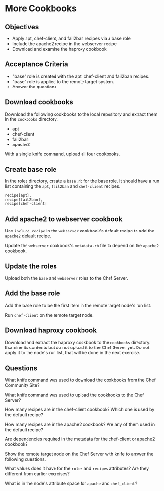 More Cookbooks
======================

## Objectives

* Apply apt, chef-client, and fail2ban recipes via a base role
* Include the apache2 recipe in the webserver recipe
* Download and examine the haproxy cookbook

## Acceptance Criteria

* "base" role is created with the apt, chef-client and fail2ban
  recipes.
* "base" role is applied to the remote target system.
* Answer the questions

## Download cookbooks

Download the following cookbooks to the local repository and extract
them in the `cookbooks` directory.

* apt
* chef-client
* fail2ban
* apache2

With a single knife command, upload all four cookbooks.

## Create base role

In the roles directory, create a `base.rb` for the base role. It
should have a run list containing the `apt`, `fail2ban` and
`chef-client` recipes.

    recipe[apt],
    recipe[fail2ban],
    recipe[chef-client]

## Add apache2 to webserver cookbook

Use `include_recipe` in the `webserver` cookbook's default recipe to
add the `apache2` default recipe.

Update the `webserver` cookbook's `metadata.rb` file to depend on the
`apache2` cookbook.

## Update the roles

Upload both the `base` and `webserver` roles to the Chef Server.

## Add the base role

Add the base role to be the first item in the remote target node's run list.

Run `chef-client` on the remote target node.

## Download haproxy cookbook

Download and extract the haproxy cookbook to the `cookbooks`
directory. Examine its contents but do not upload it to the Chef
Server yet. Do not apply it to the node's run list, that will be done
in the next exercise.

## Questions

What knife command was used to download the cookbooks from the Chef
Community Site?

What knife command was used to upload the cookbooks to the Chef
Server?

How many recipes are in the chef-client cookbook? Which one is used by
the default recipe?

How many recipes are in the apache2 cookbook? Are any of them used in
the default recipe?

Are dependencies required in the metadata for the chef-client or
apache2 cookbook?

Show the remote target node on the Chef Server with knife to answer
the following questions.

What values does it have for the `roles` and `recipes` attributes? Are
they different from earlier exercises?

What is in the node's attribute space for `apache` and `chef_client`?

